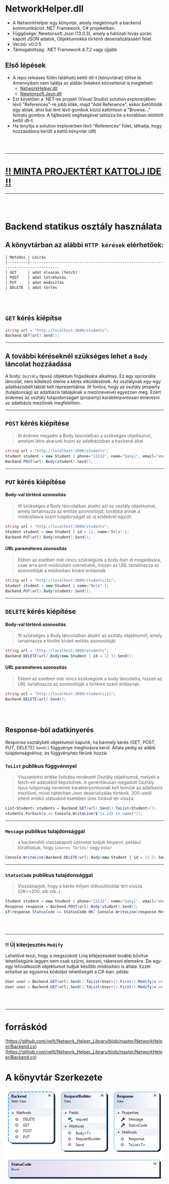 # NetworkHelper.dll

- A NetworkHelper egy könyvtár, amely megkönnyíti a backend kommunikációt .NET Framework, C# projeketben.
- Függősége: Newtonsoft.Json (13.0.3), amely a hálózati hívás során kapott JSON adatok, Objektumokká történő deserializálásáért felel.
- Verzió: v0.0.5
- Támogatottság: .NET Framework 4.7.2 vagy újjabb

## Első lépések
- A repo releases fülén található kettő dll-t (könyvtárat) töltse le. Amennyiben nem találja az alábbi linkeken közvetlenül is megteheti:
    - [NetworkHelper.dll](https://github.com/vellt/Network_Helper_Library/releases/download/v0.0.5/NetworkHelper.dll)
    - [Newtonsoft.Json.dll](https://github.com/vellt/Network_Helper_Library/releases/download/v0.0.5/Newtonsoft.Json.dll)
- Ezt követően a .NET-es projekt (Visual Studio) solution explorerjében lévő "References"-re jobb klikk, majd "Add Refenence", ekkor betöltődik egy ablak, ahol bal lent lévő gombok közül kattintson a "Browse..." felíratú gombra. A fájlkezelő segítségével tallózza be a korábban letöltött kettő dll-t.
- Ha lenyitja a solution explorerben lévő "References" fület, láthatja, hogy hozzáadásra került a kettő könyvtár (dll)


<br><br>

------------------
# [‼️ MINTA PROJEKTÉRT KATTOLJ IDE ‼️](https://github.com/vellt/minta_projekt_networkhelper)
---------------

<br><br>

# Backend statikus osztály használata

## A könyvtárban az alábbi `HTTP kérések` elérhetőek:
    | Metódus | Leírás                                     
    |---------|-----------------------------------------------------------------------------------
    | GET     | adat olvasás (fetch)                       
    | POST    | adat létrehozás                            
    | PUT     | adat módosítás                             
    | DELETE  | adat törlés                    


<br><br>

## `GET` kérés kiépítse
```C#
string url = "http://localhost:3000/students";
Backend.GET(url).Send();
```

-------------

## A további kéréseknél szükséges lehet a `Body` láncolat hozzáadása
 A body: `Osztály` típusú objektum fogadására alkalmas. Ez egy opcionális láncolat, nem kötelező eleme a kérés elküldésének. Az osztálynak egy-egy adatbázisbéli táblát kell reprezentálnia. Itt fontos, hogy az osztály property (tulajdonság) az adatbázis táblájának a mezőneveivel egyezzen meg. Ezért érdemes az osztály tulajodonságait (property) karakterpontosan elnevezni az adatbázis mezőinek megfelelően.

-------------

## `POST` kérés kiépítése
> Itt érdmes megadni a Body láncolatban a szükséges objektumot, amelyet létre akarunk hozni az adatbázisban a backend által

```C#
string url = "http://localhost:3000/students";
Student student = new Student { phone="12132", name="Sanyi", email="email" };
Backend.POST(url).Body(student).Send();
```

-------------

## `PUT` kérés kiépítése
#### Body-val történő azonosítás
> Itt szükséges a Body láncolatban átadni azt az osztály objektumot, amely tartalmazza az entitás azonosítóját, továbbá annak a módosításra szánt tulajdonságát az új értékével együtt.
```C#
string url = "http://localhost:3000/students";
Student student = new Student { id = 11, name="Bela" };
Backend.PUT(url).Body(student).Send();
```
#### URL paraméteres azonosítás
> Ebben az esetben már nincs szükségünk a body-ban id megadására, csak arra amit módosítani szeretnénk, hiszen az URL tartalmazza az azonosítóját a módosítani kívánt entiásnak.
```C#
string url = "http://localhost:3000/students/11";
Student student = new Student { name="Bela" };
Backend.PUT(url).Body(student).Send();
```

-------------

## `DELETE` kérés kiépítése
#### Body-val történő azonosítás
> Itt szükséges a Body láncolatban átadni az osztály objektumot, amely tartalmazza a törölni kívánt entitás azonosítóját.
```C#
string url = "http://localhost:3000/students";
Backend.DELETE(url).Body(new Student { id = 11 }).Send();
```
#### URL paraméteres azonosítás
> Ebben az esetben már nincs szükségünk a body láncolatra, hiszen az URL tartalmazza az azonosítóját a törlésre szánt entiásnak.
```C#
string url = "http://localhost:3000/students/11";
Backend.DELETE(url).Send();
```

<br><br>

## Response-ból adatkinyerés
Response osztálybéli objektumot kapunk, ha bármely kérés (GET, POST, PUT, DELETE) `Send()` függvénye meghívásra kerül. Általa pedig az alább tulajdonságokhoz, és függvényhez férünk hozzá:
### `ToList` publikus függvénnyel
> Visszatérési értéke listbába rendezett Osztály objektumok, melyek a fetch-elt adatokból képződnek. A generitikusan megadott Osztály típus tulajonság neveinek karakterpontosnak kell lenniük az adatbázis mezőivel, mivel háttérben Json deserializálás történik. 200-astól eltérő értékű statuskód esetében üres listával tér vissza.
```C#
List<Student> students = Backend.GET(url).Send().ToList<Student>();
students.ForEach(x => Console.WriteLine($"{x.id} {x.name}"));
```

------------

### `Message` publikus tulajdonsággal
> a backendtől visszakapott üzenetet tudjuk kinyerni, például kiírathatjuk, hogy `Sikeres Törlés!` vagy `Hiba!`
```C#
Console.WriteLine(Backend.DELETE(url).Body(new Student { id = 12 }).Send().Message);
```

------------

### `StatusCode` publikus tulajdonsággal
> Visszakapjuk, hogy a kérés milyen státuszkóddal tért vissza. (OK==200, stb stb..)
```C#
Student student = new Student { phone="12132", name="Sanyi", email="email" };
Response response = Backend.POST(url).Body(student).Send();
if(response.StatusCode == StatusCode.OK) Console.WriteLine(response.Message);
```

<br><br>

------------

### ‼️ Új kiterjesztés `Modify`
Lehetővé teszi, hogy a megszokott Linq kifejezéseket tovább bővítve lehetőségünk legyen nem csak szűrni, keresni, rákeresni elemekre. De egy-egy lehivatkozott objektumot tudjuk később módosítani is általa. Ezzel erősítve az egysoros kódolást lehetőségét a C#-ban.
példa:

```c#
User user = Backend.GET(url).Send().ToList<User>().First().Modify(x => { x.birthday = DateTime.Now; x.lastname = "bela"; });
User user = Backend.GET(url).Send().ToList<User>().First().Modify(x => x.birthday = DateTime.Now);
```

<br><br>

------------

# forráskód
[https://github.com/vellt/Network_Helper_Library/blob/master/NetworkHelper/Backend.cs](https://github.com/vellt/Network_Helper_Library/blob/master/NetworkHelper/Backend.cs)


# A könyvtár Szerkezete
![](https://raw.githubusercontent.com/vellt/Network_Helper_Library/master/ClassDiagram.png)

